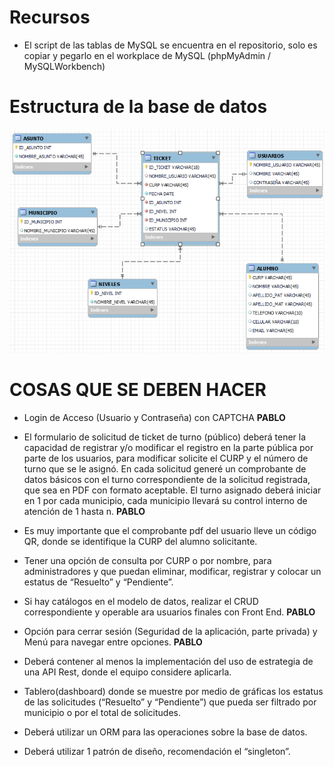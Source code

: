 # Recursos
- El script de las tablas de MySQL se encuentra en el repositorio, solo es copiar y pegarlo en el workplace de MySQL (phpMyAdmin / MySQLWorkbench)

# Estructura de la base de datos  
![Estrcutura base de datos](/src/images/estructurabd.png)


# COSAS QUE SE DEBEN HACER

- Login de Acceso (Usuario y Contraseña) con CAPTCHA **PABLO**
- El formulario de solicitud de ticket de turno (público) deberá tener la capacidad de registrar y/o modificar el registro en la parte pública por parte de los usuarios, para modificar solicite el CURP y el número de turno que se le asignó. En cada solicitud generé un comprobante de datos básicos con el turno correspondiente de la solicitud registrada, que sea en PDF con formato aceptable. El turno asignado deberá iniciar en 1 por cada municipio, cada municipio llevará su control interno de atención de 1 hasta n. **PABLO**

- Es muy importante que el comprobante pdf del usuario lleve un código QR, donde se identifique la CURP del alumno solicitante.

- Tener una opción de consulta por CURP o por nombre, para administradores y que puedan eliminar, modificar, registrar y colocar un estatus de “Resuelto” y “Pendiente”.

- Si hay catálogos en el modelo de datos, realizar el CRUD correspondiente y operable ara usuarios finales con Front End. **PABLO**

- Opción para cerrar sesión (Seguridad de la aplicación, parte privada) y Menú para navegar entre opciones. **PABLO**

- Deberá contener al menos la implementación del uso de estrategia de una API Rest, donde el equipo considere aplicarla.

- Tablero(dashboard) donde se muestre por medio de gráficas los estatus de las solicitudes (“Resuelto” y “Pendiente”) que pueda ser filtrado por municipio o por el total de solicitudes.

- Deberá utilizar un ORM para las operaciones sobre la base de datos.

- Deberá utilizar 1 patrón de diseño, recomendación el “singleton”.